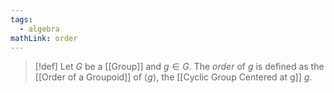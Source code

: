 ```yaml
---
tags:
  - algebra
mathLink: order
---
```

>[!def]
>Let $G$ be a [[Group]] and $g\in G$. The *order* of $g$ is defined as the [[Order of a Groupoid]] of $\langle g\rangle$, the [[Cyclic Group Centered at g]] $g$.

